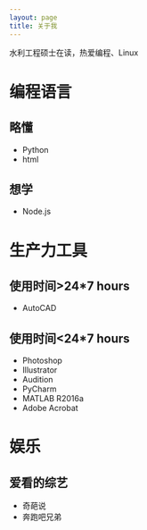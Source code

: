 ```yaml
---
layout: page
title: 关于我
---
```

水利工程硕士在读，热爱编程、Linux
# 编程语言
## 略懂
+ Python
+ html

## 想学
+ Node.js




# 生产力工具
## 使用时间>24*7 hours
+ AutoCAD

## 使用时间<24*7 hours
+ Photoshop
+ Illustrator
+ Audition
+ PyCharm
+ MATLAB R2016a
+ Adobe Acrobat

# 娱乐
## 爱看的综艺
+ 奇葩说
+ 奔跑吧兄弟


